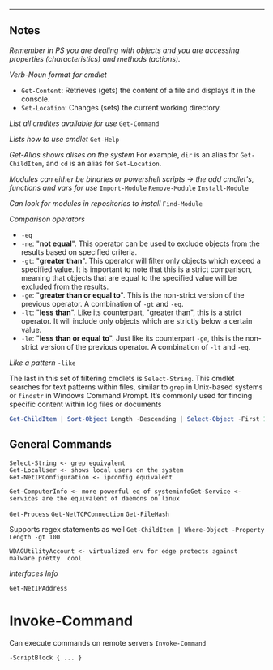 ___

Notes
---

*Remember in PS you are dealing with objects and you are accessing 
properties (characteristics) and  methods (actions).*

*Verb-Noun format for cmdlet*
- `Get-Content`: Retrieves (gets) the content of a file and displays it in the console.
- `Set-Location`: Changes (sets) the current working directory.

*List all cmdltes available for use*
`Get-Command`

*Lists how to use cmdlet*
`Get-Help`

*Get-Alias shows alises on the system*
For example, `dir` is an alias for `Get-ChildItem`, and `cd` is an alias for `Set-Location`.

*Modules can either be binaries or powershell scripts -> the add cmdlet's, functions and vars for use*
`Import-Module`
`Remove-Module`
`Install-Module`

*Can look for modules in repositories to install*
`Find-Module`

*Comparison operators*
- `-eq`
- `-ne`: "**not equal**". This operator can be used to exclude objects from the results based on specified criteria.
- `-gt`: "**greater than**". This operator will filter only objects which exceed a specified value. It is important to note that this is a strict comparison, meaning that objects that are equal to the specified value will be excluded from the results.
- `-ge`: "**greater than or equal to**". This is the non-strict version of the previous operator. A combination of `-gt` and `-eq`.
- `-lt`: "**less than**". Like its counterpart, "greater than", this is a strict operator. It will include only objects which are strictly below a certain value.
- `-le`: "**less than or equal to**". Just like its counterpart `-ge`, this is the non-strict version of the previous operator. A combination of `-lt` and `-eq`.

 *Like a pattern*
`-like`


The last in this set of filtering cmdlets is `Select-String`. This cmdlet searches for text patterns within files, similar to `grep` in Unix-based systems or `findstr` in Windows Command Prompt. It’s commonly used for finding specific content within log files or documents

```powershell
Get-ChildItem | Sort-Object Length -Descending | Select-Object -First 1
```



General Commands
---

```
Select-String <- grep equivalent
Get-LocalUser <- shows local users on the system
Get-NetIPConfiguration <- ipconfig equivalent
```

`Get-ComputerInfo <- more powerful eq of systeminfoGet-Service <- services are the equivalent of daemons on linux`

`Get-Process`
`Get-NetTCPConnection`
`Get-FileHash`

Supports regex statements as well
`Get-ChildItem | Where-Object -Property Length -gt 100`

`WDAGUtilityAccount <- virtualized env for edge protects against malware pretty 
cool`

*Interfaces Info*
```powershell
Get-NetIPAddress
```


# Invoke-Command

Can execute commands on remote servers 
`Invoke-Command`

`-ScriptBlock { ... }`




